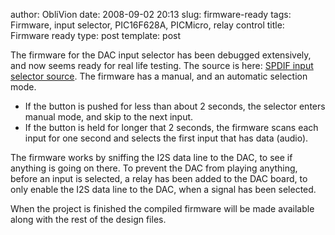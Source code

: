 author: ObliVion
date: 2008-09-02 20:13
slug: firmware-ready
tags: Firmware, input selector, PIC16F628A, PICMicro, relay control
title: Firmware ready
type: post
template: post


The firmware for the DAC input selector has been debugged extensively,
and now seems ready for real life testing. The source is here: 
[SPDIF input selector source]($LOCALURL/SPDIF-input-selector.tar.gz).
The firmware has a manual, and an automatic selection mode.

-   If the button is pushed for less than about 2 seconds, the selector
    enters manual mode, and skip to the next input.
-   If the button is held for longer that 2 seconds, the firmware scans
    each input for one second and selects the first input that has data
    (audio).

The firmware works by sniffing the I2S data line to the DAC, to see if
anything is going on there. To prevent the DAC from playing anything,
before an input is selected, a relay has been added to the DAC board, to
only enable the I2S data line to the DAC, when a signal has been
selected.

When the project is finished the compiled firmware will be made
available along with the rest of the design files.

